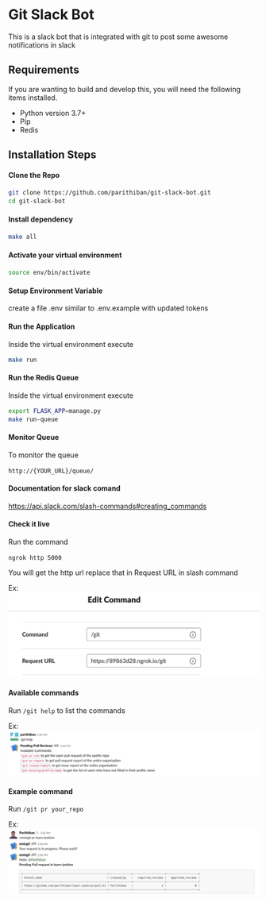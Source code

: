# Git Slack Bot

This is a slack bot that is integrated with git to post some awesome notifications in slack

## Requirements

If you are wanting to build and develop this, you will need the following items installed.

- Python version 3.7+
- Pip
- Redis

## Installation Steps

#### Clone the Repo

```bash
git clone https://github.com/parithiban/git-slack-bot.git
cd git-slack-bot
```

#### Install dependency

```bash
make all
```

#### Activate your virtual environment

```bash
source env/bin/activate
```

#### Setup Environment Variable

create a file .env similar to .env.example with updated tokens

#### Run the Application

Inside the virtual environment execute

```bash
make run
```

#### Run the Redis Queue

Inside the virtual environment execute

```bash
export FLASK_APP=manage.py
make run-queue
```

#### Monitor Queue

To monitor the queue

`http://{YOUR_URL}/queue/`

#### Documentation for slack comand

https://api.slack.com/slash-commands#creating_commands

#### Check it live

Run the command

`ngrok http 5000`

You will get the http url replace that in Request URL in slash command

Ex: ![Alt text](assests/ngrok.png?raw=true "Ngrok")

#### Available commands

Run `/git help` to list the commands

Ex: ![Alt text](assests/help_command.png?raw=true "help_command")

#### Example command

Run `/git pr your_repo`

Ex: ![Alt text](assests/output.png?raw=true "output")
